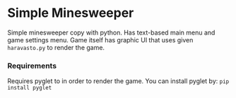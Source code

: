 # Simple Minesweeper

Simple minesweeper copy with python. Has text-based main menu and game settings menu. Game itself has graphic UI that uses given `haravasto.py` to render the game.

### Requirements
Requires pyglet to in order to render the game. You can install pyglet by:
`pip install pyglet`
